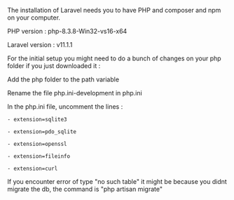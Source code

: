 [comment]: <> (TODO : refactor documenation, those are informations that I save just in case)

The installation of Laravel needs you to have PHP and composer and npm on your computer.

PHP version : php-8.3.8-Win32-vs16-x64

Laravel version : v11.1.1


For the initial setup you might need to do a bunch of changes on your php folder if you just downloaded it : 

Add the php folder to the path variable

Rename the file php.ini-development in php.ini

In the php.ini file, uncomment the lines : 

	- extension=sqlite3

	- extension=pdo_sqlite

	- extension=openssl

	- extension=fileinfo

	- extension=curl

If you encounter error of type "no such table" it might be because you didnt migrate the db, the command is "php artisan migrate"

